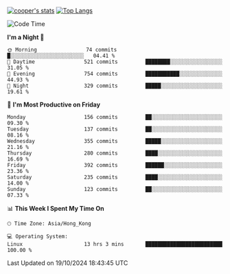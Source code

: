 [![cooper's stats](https://github-readme-stats-liard-sigma-36.vercel.app/api?username=coopjz&count_private=true)](https://github.com/coopjz/github-readme-stats)
[![Top Langs](https://github-readme-stats-liard-sigma-36.vercel.app/api/top-langs/?username=coopjz&count_private=true&langs_count=8&layout=compact&&hide=C)](https://github.com/coopjz/github-readme-stats)
<!--START_SECTION:waka-->
![Code Time](http://img.shields.io/badge/Code%20Time-246%20hrs%209%20mins-blue)

**I'm a Night 🦉** 

```text
🌞 Morning                74 commits          █░░░░░░░░░░░░░░░░░░░░░░░░   04.41 % 
🌆 Daytime                521 commits         ████████░░░░░░░░░░░░░░░░░   31.05 % 
🌃 Evening                754 commits         ███████████░░░░░░░░░░░░░░   44.93 % 
🌙 Night                  329 commits         █████░░░░░░░░░░░░░░░░░░░░   19.61 % 
```
📅 **I'm Most Productive on Friday** 

```text
Monday                   156 commits         ██░░░░░░░░░░░░░░░░░░░░░░░   09.30 % 
Tuesday                  137 commits         ██░░░░░░░░░░░░░░░░░░░░░░░   08.16 % 
Wednesday                355 commits         █████░░░░░░░░░░░░░░░░░░░░   21.16 % 
Thursday                 280 commits         ████░░░░░░░░░░░░░░░░░░░░░   16.69 % 
Friday                   392 commits         ██████░░░░░░░░░░░░░░░░░░░   23.36 % 
Saturday                 235 commits         ████░░░░░░░░░░░░░░░░░░░░░   14.00 % 
Sunday                   123 commits         ██░░░░░░░░░░░░░░░░░░░░░░░   07.33 % 
```


📊 **This Week I Spent My Time On** 

```text
🕑︎ Time Zone: Asia/Hong_Kong

💻 Operating System: 
Linux                    13 hrs 3 mins       █████████████████████████   100.00 % 
```


 Last Updated on 19/10/2024 18:43:45 UTC
<!--END_SECTION:waka-->
